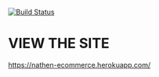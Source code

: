 [![Build Status](https://travis-ci.org/NathenJohns/ecommerce.svg?branch=master)](https://travis-ci.org/NathenJohns/ecommerce)

# VIEW THE SITE

https://nathen-ecommerce.herokuapp.com/